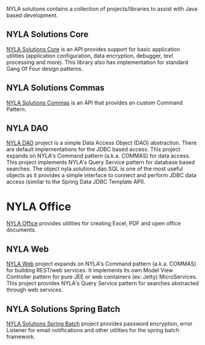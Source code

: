 NYLA solutions contains a collection of projects/libraries to assist with Java based development.

## NYLA Solutions Core

[NYLA Solutions Core](https://github.com/nyla-solutions/nyla/tree/master/nyla.solutions.core) is an API provides support for basic application utilities (application configuration, 
data encryption, debugger, text processing and more). This library also has implementation for standard Gang Of Four design patterns.


## NYLA Solutions Commas

[NYLA Solutions Commas](https://github.com/nyla-solutions/nyla/tree/master/nyla.solutions.commas)
is an API that provides an custom Command Pattern.

 
## NYLA DAO

[NYLA DAO](https://github.com/nyla-solutions/nyla/tree/master/nyla.solutions.dao) project is a simple Data Access Object (DAO) abstraction.
There are default implementations for the JDBC based access. 
This project expands on NYLA's Command pattern (a.k.a. COMMAS) for 
data access. This project implements NYLA's Query Service pattern for database based searches. The object nyla.solutions.dao.SQL is one of the most useful objects as it provides a simple interface to connect and perform JDBC data access (similar to the Spring Data JDBC Template API).

# NYLA Office

[NYLA Office](https://github.com/nyla-solutions/nyla/tree/master/nyla.solutions.office) provides utilities for creating Excel, PDF and open office documents.


## NYLA Web

[NYLA Web](https://github.com/nyla-solutions/nyla/tree/master/nyla.solutions.web)  project expands on NYLA's Command pattern (a.k.a. COMMAS) for building REST/web services. It implements its own Model View Controller pattern for pure JEE or web containers (ex: Jetty) MicroServices. This project provides NYLA's Query Service pattern for searches abstracted through web services.

## NYLA Solutions Spring Batch

[NYLA Solutions Spring Batch](https://github.com/nyla-solutions/nyla/tree/master/nyla.solutions.spring.batch)  project provides password encryption, error Listener for email notifications and other utilities for the spring batch framework.


